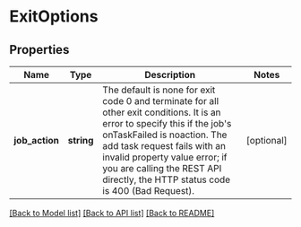 # ExitOptions

## Properties
Name | Type | Description | Notes
------------ | ------------- | ------------- | -------------
**job_action** | **string** | The default is none for exit code 0 and terminate for all other exit conditions. It is an error to specify this if the job&#39;s onTaskFailed is noaction. The add task request fails with an invalid property value error; if you are calling the REST API directly, the HTTP status code is 400 (Bad Request). | [optional] 

[[Back to Model list]](../README.md#documentation-for-models) [[Back to API list]](../README.md#documentation-for-api-endpoints) [[Back to README]](../README.md)


